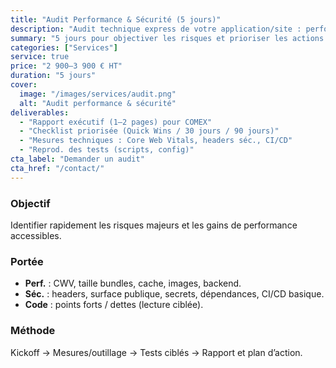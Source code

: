 ```yaml
---
title: "Audit Performance & Sécurité (5 jours)"
description: "Audit technique express de votre application/site : performance, sécurité, dette technique."
summary: "5 jours pour objectiver les risques et prioriser les actions."
categories: ["Services"]
service: true
price: "2 900–3 900 € HT"
duration: "5 jours"
cover:
  image: "/images/services/audit.png"
  alt: "Audit performance & sécurité"
deliverables:
  - "Rapport exécutif (1–2 pages) pour COMEX"
  - "Checklist priorisée (Quick Wins / 30 jours / 90 jours)"
  - "Mesures techniques : Core Web Vitals, headers séc., CI/CD"
  - "Reprod. des tests (scripts, config)"
cta_label: "Demander un audit"
cta_href: "/contact/"
---
```

### Objectif
Identifier rapidement les risques majeurs et les gains de performance accessibles.

### Portée
- **Perf.** : CWV, taille bundles, cache, images, backend.
- **Séc.** : headers, surface publique, secrets, dépendances, CI/CD basique.
- **Code** : points forts / dettes (lecture ciblée).

### Méthode
Kickoff → Mesures/outillage → Tests ciblés → Rapport et plan d’action.
